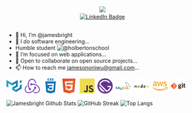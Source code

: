 <div id="header" align="center">
  <img src="https://media.giphy.com/media/M9gbBd9nbDrOTu1Mqx/giphy.gif" width="100"/>
<div id="badges">
  <a href="https://www.linkedin.com/in/james-ononiwu-4719519a/">
    <img src="https://img.shields.io/badge/LinkedIn-blue?style=for-the-badge&logo=linkedin&logoColor=white" alt="LinkedIn Badge"/>
  </a>
  <!--<a href="https://twitter.com/james_ononiwu">
    <img src="https://img.shields.io/badge/Twitter-blue?style=for-the-badge&logo=twitter&logoColor=white" alt="Twitter Badge"/>
  </a>-->
</div>
<img src="https://komarev.com/ghpvc/?username=jamesbright&style=flat-square&color=blue" alt=""/>
</div>

- 👋 Hi, I’m @jamesbright
- 👀 I do software engineering...
- Humble student ![@holbertonschool](https://github.com/holbertonschool)
- 🌱 I’m focused on web applications...
- 💞️ Open to collaborate on open source projects...
- 📫 How to reach me jamesononiwu@gmail.com...

<div>
      <img src="https://github.com/devicons/devicon/blob/master/icons/materialui/materialui-original.svg" title="Material UI" alt="Material UI" width="40" height="40"/>&nbsp;
  <img src="https://github.com/devicons/devicon/blob/master/icons/redux/redux-original.svg" title="Redux" alt="Redux " width="40" height="40"/>&nbsp;
  <img src="https://github.com/devicons/devicon/blob/master/icons/css3/css3-plain-wordmark.svg"  title="CSS3" alt="CSS" width="40" height="40"/>&nbsp;
  <img src="https://github.com/devicons/devicon/blob/master/icons/html5/html5-original.svg" title="HTML5" alt="HTML" width="40" height="40"/>&nbsp;
  <img src="https://github.com/devicons/devicon/blob/master/icons/javascript/javascript-original.svg" title="JavaScript" alt="JavaScript" width="40" height="40"/>&nbsp;
  <img src="https://github.com/devicons/devicon/blob/master/icons/gatsby/gatsby-original.svg" title="Gatsby"  alt="Gatsby" width="40" height="40"/>&nbsp;
  <img src="https://github.com/devicons/devicon/blob/master/icons/mysql/mysql-original-wordmark.svg" title="MySQL"  alt="MySQL" width="40" height="40"/>&nbsp;
  <img src="https://github.com/devicons/devicon/blob/master/icons/nodejs/nodejs-original-wordmark.svg" title="NodeJS" alt="NodeJS" width="40" height="40"/>&nbsp;
  <img src="https://github.com/devicons/devicon/blob/master/icons/amazonwebservices/amazonwebservices-plain-wordmark.svg" title="AWS" alt="AWS" width="40" height="40"/>&nbsp;
  <img src="https://github.com/devicons/devicon/blob/master/icons/git/git-original-wordmark.svg" title="Git" **alt="Git" width="40" height="40"/>
</div>


![Jamesbright Github Stats](https://github-readme-stats.vercel.app/api?username=jamesbright&show_icons=true&theme=radical)
![GitHub Streak](http://github-readme-streak-stats.herokuapp.com?user=jamesbright&theme=ocean-dark)
![Top Langs](https://github-readme-stats.vercel.app/api/top-langs/?username=jamesbright&hide_progress=true&langs_count=10&theme=radical)
<!---
<picture>
  <source media="(prefers-color-scheme: dark)" srcset="https://github.com/jamesbright/jamesbright/blob/output/github-contribution-grid-snake-dark.svg" />
  <source media="(prefers-color-scheme: light)" srcset="https://github.com/jamesbright/jamesbright/blob/output/github-contribution-grid-snake.svg" />
  <img alt="github-snake" src="https://github.com/jamesbright/jamesbright/blob/output/github-contribution-grid-snake.svg" />
</picture>


jamesbright/jamesbright is a ✨ special ✨ repository because its `README.md` (this file) appears on your GitHub profile.
You can click the Preview link to take a look at your changes.
--->
